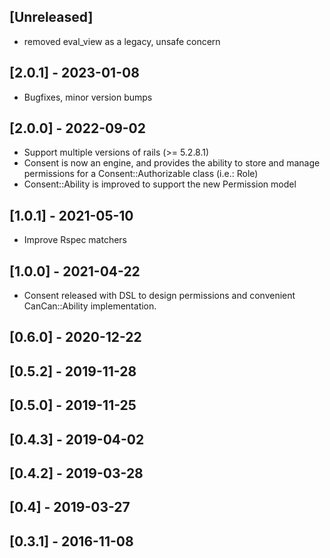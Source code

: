 ## [Unreleased]

- removed eval_view as a legacy, unsafe concern

## [2.0.1] - 2023-01-08

- Bugfixes, minor version bumps

## [2.0.0] - 2022-09-02

- Support multiple versions of rails (>= 5.2.8.1)
- Consent is now an engine, and provides the ability to store and manage permissions for a Consent::Authorizable class (i.e.: Role)
- Consent::Ability is improved to support the new Permission model

## [1.0.1] - 2021-05-10

- Improve Rspec matchers

## [1.0.0] - 2021-04-22

- Consent released with DSL to design permissions and convenient CanCan::Ability implementation.

## [0.6.0] - 2020-12-22
## [0.5.2] - 2019-11-28
## [0.5.0] - 2019-11-25
## [0.4.3] - 2019-04-02
## [0.4.2] - 2019-03-28
## [0.4] - 2019-03-27
## [0.3.1] - 2016-11-08
